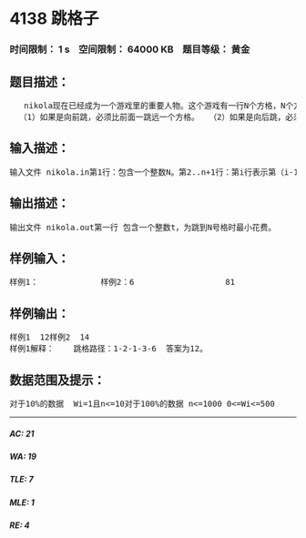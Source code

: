 # 4138 跳格子   
### 时间限制： 1 s&nbsp;&nbsp;&nbsp;&nbsp;空间限制： 64000 KB&nbsp;&nbsp;&nbsp;&nbsp;题目等级： 黄金  
## 题目描述：  

<pre>
   nikola现在已经成为一个游戏里的重要人物。这个游戏有一行N个方格，N个方格用数字1..N表示。nikola开始是站在1号位置，然后能够跳到其他位置，但第一跳必须跳到2号位置。随后的每一跳必须满足以下两个条件：  
  （1）如果是向前跳，必须比前面一跳远一个方格。  （2）如果是向后跳，必须和前面一跳一样远。   比如，在第一跳之后（在2号位置），nikola能够跳回1号位置，或者向前跳到4号位置。   每次他跳入一个位置，nikola必须付费。nikola的目标是从一号位置尽可能便宜地跳到N号位置。   请告诉nikola，跳到N号位置时的最小花费。
</pre>
  
  
## 输入描述：  

<pre>
输入文件 nikola.in第1行：包含一个整数N。第2..n+1行：第i行表示第（i-1）个方格的费用Wi。
</pre>
  
  
## 输出描述：  

<pre>
输出文件 nikola.out第一行 包含一个整数t，为跳到N号格时最小花费。
</pre>
  
  
## 样例输入：  

<pre>
样例1：             样例2：6                   81                   22                   33                   44                   35                   16                   6                    1                    4
</pre>
  
  
## 样例输出：  

<pre>
样例1  12样例2  14  
样例1解释：    跳格路径：1-2-1-3-6  答案为12。
</pre>
  
  
## 数据范围及提示：  

<pre>
对于10%的数据  Wi=1且n<=10对于100%的数据 n<=1000 0<=Wi<=500 
</pre>
  
  
***  

##### AC: 21  
##### WA: 19  
##### TLE: 7  
##### MLE: 1  
##### RE: 4  
